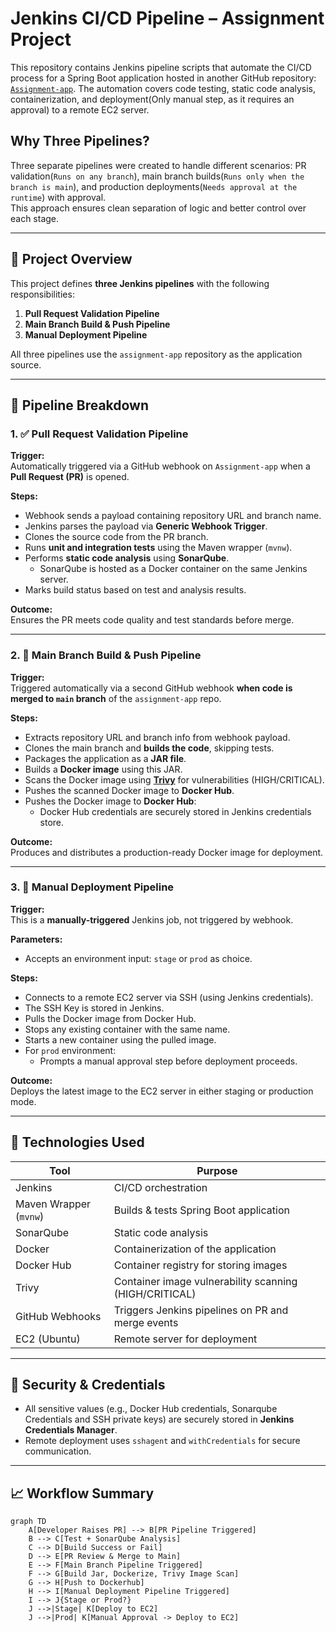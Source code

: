 # Jenkins CI/CD Pipeline – Assignment Project

This repository contains Jenkins pipeline scripts that automate the CI/CD process for a Spring Boot application hosted in another GitHub repository: [`Assignment-app`]([https://github.com/Manikandan2907/assignment-app](https://github.com/Manikandan2907/Assignment-App.git)). The automation covers code testing, static code analysis, containerization, and deployment(Only manual step, as it requires an approval) to a remote EC2 server.

## Why Three Pipelines?

Three separate pipelines were created to handle different scenarios: PR validation(`Runs on any branch`), main branch builds(`Runs only when the branch is main`), and production deployments(`Needs approval at the runtime`) with approval.  
This approach ensures clean separation of logic and better control over each stage.

---

## 🔧 Project Overview

This project defines **three Jenkins pipelines** with the following responsibilities:

1. **Pull Request Validation Pipeline**
2. **Main Branch Build & Push Pipeline**
3. **Manual Deployment Pipeline**

All three pipelines use the `assignment-app` repository as the application source.

---

## 📂 Pipeline Breakdown

### 1. ✅ Pull Request Validation Pipeline

**Trigger:**  
Automatically triggered via a GitHub webhook on `Assignment-app` when a **Pull Request (PR)** is opened.

**Steps:**
- Webhook sends a payload containing repository URL and branch name.
- Jenkins parses the payload via **Generic Webhook Trigger**.
- Clones the source code from the PR branch.
- Runs **unit and integration tests** using the Maven wrapper (`mvnw`).
- Performs **static code analysis** using **SonarQube**.
  - SonarQube is hosted as a Docker container on the same Jenkins server.
- Marks build status based on test and analysis results.

**Outcome:**  
Ensures the PR meets code quality and test standards before merge.

---

### 2. 🚀 Main Branch Build & Push Pipeline

**Trigger:**  
Triggered automatically via a second GitHub webhook **when code is merged to `main` branch** of the `assignment-app` repo.

**Steps:**
- Extracts repository URL and branch info from webhook payload.
- Clones the main branch and **builds the code**, skipping tests.
- Packages the application as a **JAR file**.
- Builds a **Docker image** using this JAR.
- Scans the Docker image using **[Trivy](https://github.com/aquasecurity/trivy)** for vulnerabilities (HIGH/CRITICAL).
- Pushes the scanned Docker image to **Docker Hub**.
- Pushes the Docker image to **Docker Hub**:
  - Docker Hub credentials are securely stored in Jenkins credentials store.

**Outcome:**  
Produces and distributes a production-ready Docker image for deployment.

---

### 3. 🚢 Manual Deployment Pipeline

**Trigger:**  
This is a **manually-triggered** Jenkins job, not triggered by webhook.

**Parameters:**
- Accepts an environment input: `stage` or `prod` as choice.

**Steps:**
- Connects to a remote EC2 server via SSH (using Jenkins credentials).
- The SSH Key is stored in Jenkins. 
- Pulls the Docker image from Docker Hub.
- Stops any existing container with the same name.
- Starts a new container using the pulled image.
- For `prod` environment:
  - Prompts a manual approval step before deployment proceeds.

**Outcome:**  
Deploys the latest image to the EC2 server in either staging or production mode.

---

## 🧰 Technologies Used

| Tool         | Purpose                                         |
|--------------|--------------------------------------------------|
| Jenkins      | CI/CD orchestration                             |
| Maven Wrapper (`mvnw`) | Builds & tests Spring Boot application|
| SonarQube    | Static code analysis                            |
| Docker       | Containerization of the application             |
| Docker Hub   | Container registry for storing images           |
| Trivy        | Container image vulnerability scanning (HIGH/CRITICAL)|
| GitHub Webhooks | Triggers Jenkins pipelines on PR and merge events |
| EC2 (Ubuntu) | Remote server for deployment                    |

---

## 🔐 Security & Credentials

- All sensitive values (e.g., Docker Hub credentials, Sonarqube Credentials and SSH private keys) are securely stored in **Jenkins Credentials Manager**.
- Remote deployment uses `sshagent` and `withCredentials` for secure communication.

---

## 📈 Workflow Summary

```mermaid
graph TD
    A[Developer Raises PR] --> B[PR Pipeline Triggered]
    B --> C[Test + SonarQube Analysis]
    C --> D[Build Success or Fail]
    D --> E[PR Review & Merge to Main]
    E --> F[Main Branch Pipeline Triggered]
    F --> G[Build Jar, Dockerize, Trivy Image Scan]
    G --> H[Push to Dockerhub]
    H --> I[Manual Deployment Pipeline Triggered]
    I --> J{Stage or Prod?}
    J -->|Stage| K[Deploy to EC2]
    J -->|Prod| K[Manual Approval -> Deploy to EC2]
